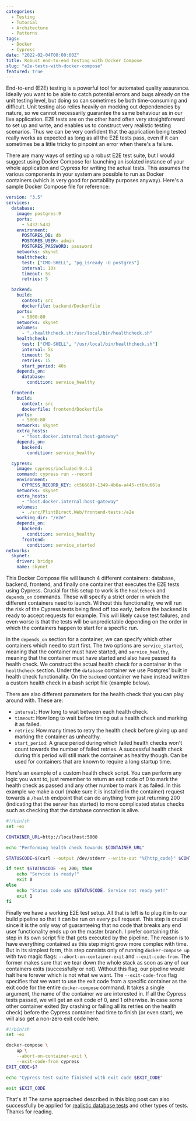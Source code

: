 ```yaml
---
categories:
  - Testing
  - Tutorial
  - Architecture
  - Patterns
tags:
  - Docker
  - Cypress
date: "2022-02-04T00:00:00Z"
title: Robust end-to-end testing with Docker Compose
slug: "e2e-tests-with-docker-compose"
featured: true
---
```


End-to-end (E2E) testing is a powerful tool for automated quality assurance. Ideally you want to be able to catch potential errors and bugs already on the unit testing level, but doing so can sometimes be both time-consuming and difficult. Unit testing also relies heavily on mocking out dependencies by nature, so we cannot necessarily guarantee the same behaviour as in our live application. E2E tests are on the other hand often very straightforward to set up and write, and enables us to construct very realistic testing scenarios. Thus we can be very confident that the application being tested really works as expected as long as all the E2E tests pass, even if it can sometimes be a little tricky to pinpoint an error when there's a failure.

There are many ways of setting up a robust E2E test suite, but I would suggest using Docker Compose for launching an isolated instance of your whole application and Cypress for writing the actual tests. This assumes the various components in your system are possible to run as Docker containers (which is very good for portability purposes anyway). Here's a sample Docker Compose file for reference:

```yaml
version: "3.5"
services:
  database:
    image: postgres:9
    ports:
      - 5432:5432
    environment:
      POSTGRES_DB: db
      POSTGRES_USER: admin
      POSTGRES_PASSWORD: password
    networks: skynet
    healthcheck:
      test: ["CMD-SHELL", "pg_isready -U postgres"]
      interval: 10s
      timeout: 5s
      retries: 5

  backend:
    build:
      context: src
      dockerfile: backend/Dockerfile
    ports:
      - 5000:80
    networks: skynet
    volumes:
      - "./healthcheck.sh:/usr/local/bin/healthcheck.sh"
    healthcheck:
      test: ["CMD-SHELL", "/usr/local/bin/healthcheck.sh"]
      interval: 5s
      timeout: 5s
      retries: 15
      start_period: 40s
    depends_on:
      database:
        condition: service_healthy

  frontend:
    build:
      context: src
      dockerfile: frontend/Dockerfile
    ports:
      - 5000:80
    networks: skynet
    extra_hosts:
      - "host.docker.internal:host-gateway"
    depends_on:
      backend:
        condition: service_healthy

  cypress:
    image: cypress/included:9.4.1
    command: cypress run --record
    environment:
      CYPRESS_RECORD_KEY: ct56669f-1349-4b6a-a445-ct6hu66lu
    networks: skynet
    extra_hosts:
      - "host.docker.internal:host-gateway"
    volumes:
      - ./src/PlintDirect.Web/frontend-tests:/e2e
    working_dir: "/e2e"
    depends_on:
      backend:
        condition: service_healthy
      frontend:
        condition: service_started
networks:
  skynet:
    driver: bridge
    name: skynet
```

This Docker Compose file will launch 4 different containers: database, backend, frontend, and finally one container that executes the E2E tests using Cypress. Crucial for this setup to work is the `healtcheck` and `depends_on` commands. These will specify a strict order in which the different containers need to launch. Without this functionality, we will run the risk of the Cypress tests being fired off too early, before the backend is ready to accept requests for example. This will likely cause test failures, and even worse is that the tests will be unpredictable depending on the order in which the containers happen to start for a specific run.

In the `depends_on` section for a container, we can specify which other containers which need to start first. The two options are `service_started`, meaning that the container must have started, and `service_healthy`, meaning that the container must have started and also have passed its health check. We construct the actual health check for a container in the `healthcheck` section. Under the `database` container we use Postgres' built in health check functionality. On the `backend` container we have instead written a custom health check in a bash script file (example below).

There are also different parameters for the health check that you can play around with. These are:

- `interval`: How long to wait between each health check.
- `timeout`: How long to wait before timing out a health check and marking it as failed.
- `retries`: How many times to retry the health check before giving up and marking the container as unhealthy.
- `start_period`: A grace period during which failed health checks won't count towards the number of failed retries. A successful health check during this period will still mark the container as healthy though. Can be used for containers that are known to require a long startup time.

Here's an example of a custom health check script. You can perform any logic you want to, just remember to return an exit code of 0 to mark the health check as passed and any other number to mark it as failed. In this example we make a curl (make sure it is installed in the container) request towards a `/health` endpoint that can do anything from just returning 200 (indicating that the server has started) to more complicated status checks such as checking that the database connection is alive.

```sh
#!/bin/sh
set -ex

CONTAINER_URL=http://localhost:5000

echo "Performing health check towards $CONTAINER_URL"

STATUSCODE=$(curl --output /dev/stderr --write-out "%{http_code}" $CONTAINER_URL/health)

if test $STATUSCODE -eq 200; then
    echo "Service is ready!"
    exit 0
else
    echo "Status code was $STATUSCODE. Service not ready yet!"
    exit 1
fi
```

Finally we have a working E2E test setup. All that is left is to plug it in to our build pipeline so that it can be run on every pull request. This step is crucial since it is the only way of guaranteeing that no code that breaks any end user functionality ends up on the master branch. I prefer containing this step in its own script file that gets executed by the pipeline. The reason is to have everything contained as this step might grow more complex with time. But in its simplest form, this step consists only of running `docker-compose up` with two magic flags: `--abort-on-container-exit` and `--exit-code-from`. The former makes sure that we tear down the whole stack as soon as any of our containers exits (successfully or not). Without this flag, our pipeline would halt here forever which is not what we want. The `--exit-code-from` flag specifies that we want to use the exit code from a specific container as the exit code for the entire `docker-compose` command. It takes a single argument, the name of the container we are interested in. If all the Cypress tests passed, we will get an exit code of 0, and 1 otherwise. In case some other container exited (by crashing or failing all its retries on the health check) before the Cypress container had time to finish (or even start), we will also get a non-zero exit code here.

```sh
#!/bin/sh
set -ex

docker-compose \
    up \
    --abort-on-container-exit \
    --exit-code-from cypress
EXIT_CODE=$?

echo "Cypress test suite finished with exit code $EXIT_CODE"

exit $EXIT_CODE
```

That's it! The same approached described in this blog post can also successfully be applied for [realistic database tests](/dockerized-db-tests/) and other types of tests. Thanks for reading.
